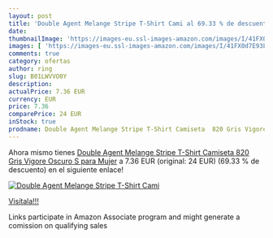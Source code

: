 ```yaml
---
layout: post
title: 'Double Agent Melange Stripe T-Shirt Cami al 69.33 % de descuento'
date: 
thumbnailImage: 'https://images-eu.ssl-images-amazon.com/images/I/41FX0d7E93L._SL200_.jpg'
images: [ 'https://images-eu.ssl-images-amazon.com/images/I/41FX0d7E93L._SL200_.jpg' ]
comments: true
category: ofertas
author: ring
slug: B01LWVVO0Y
description:
actualPrice: 7.36 EUR
currency: EUR
price: 7.36
comparePrice: 24 EUR
inStock: true
prodname: Double Agent Melange Stripe T-Shirt Camiseta  820 Gris Vigore Oscuro  S para Mujer
---
```


Ahora mismo tienes [Double Agent Melange Stripe T-Shirt Camiseta  820 Gris Vigore Oscuro  S para Mujer](https://www.amazon.es/dp/B01LWVVO0Y/?tag=tolees-21) a 7.36 EUR (original: 24 EUR) (69.33 %  de descuento) en el siguiente enlace!

[![Double Agent Melange Stripe T-Shirt Cami](https://images-eu.ssl-images-amazon.com/images/I/41FX0d7E93L._SL200_.jpg)](https://www.amazon.es/dp/B01LWVVO0Y/?tag=tolees-21)

[Visítala!!!](https://www.amazon.es/dp/B01LWVVO0Y/?tag=tolees-21)

Links participate in Amazon Associate program and might generate a comission on qualifying sales
